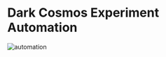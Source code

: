 # Dark Cosmos Experiment Automation

![automation](https://github.com/clcarver1130/experiment_automation/blob/master/download.jpg)
